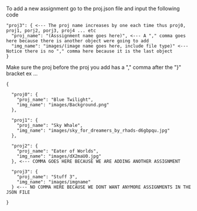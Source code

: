 To add a new assignment go to the proj.json file and input the following code 

    "proj3": { <--- The proj name increases by one each time thus proj0, proj1, porj2, porj3, proj4 ... etc
      "proj_name": "(Asssignment name goes here)", <--- A "," comma goes here because there is another object were going to add
      "img_name": "images/(image name goes here, include file type)" <--- Notice there is no "," comma here because it is the last object   
    }

Make sure the proj before the proj you add has a "," comma after the "}" bracket ex ...

    {
    
      "proj0": { 
        "proj_name": "Blue Twilight",   
        "img_name": "images/Background.png"   
      },
    
      "proj1": {       
        "proj_name": "Sky Whale",    
        "img_name": "images/sky_for_dreamers_by_rhads-d6gbpqu.jpg"    
      }, 
    
      "proj2": {
        "proj_name": "Eater of Worlds",   
        "img_name": "images/dX2maU0.jpg"  
      }, <--- COMMA GOES HERE BECAUSE WE ARE ADDING ANOTHER ASSIGNMENT   
    
      "proj3": {
        "proj_name": "Stuff 3",
        "img_name": "images/imgname"
      } <--- NO COMMA HERE BECAUSE WE DONT WANT ANYMORE ASSIGNMENTS IN THE JSON FILE 
      
    }

